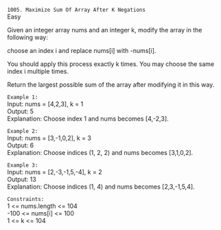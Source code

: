 ``1005. Maximize Sum Of Array After K Negations``  
Easy

Given an integer array nums and an integer k, modify the array in the following way:

choose an index i and replace nums[i] with -nums[i].

You should apply this process exactly k times. You may choose the same index i multiple times.

Return the largest possible sum of the array after modifying it in this way.

``Example 1:``  
Input: nums = [4,2,3], k = 1  
Output: 5  
Explanation: Choose index 1 and nums becomes [4,-2,3].  

``Example 2:``  
Input: nums = [3,-1,0,2], k = 3  
Output: 6  
Explanation: Choose indices (1, 2, 2) and nums becomes [3,1,0,2].  

``Example 3:``  
Input: nums = [2,-3,-1,5,-4], k = 2  
Output: 13  
Explanation: Choose indices (1, 4) and nums becomes [2,3,-1,5,4].

``Constraints:``  
1 <= nums.length <= 104  
-100 <= nums[i] <= 100  
1 <= k <= 104
